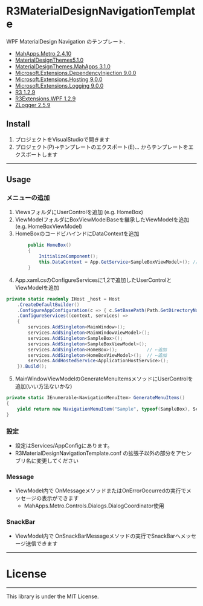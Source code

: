 ﻿# R3MaterialDesignNavigationTemplate

WPF MaterialDesign Navigation のテンプレート.

- [MahApps.Metro 2.4.10](https://github.com/MahApps/MahApps.Metro)
- [MaterialDesignThemes5.1.0](https://github.com/MaterialDesignInXAML/MaterialDesignInXamlToolkit)
- [MaterialDesignThemes.MahApps 3.1.0](https://github.com/MaterialDesignInXAML/MaterialDesignInXamlToolkit)
- [Microsoft.Extensions.DependencyInjection 9.0.0](https://github.com/dotnet/runtime)
- [Microsoft.Extensions.Hosting 9.0.0](https://github.com/dotnet/runtime)
- [Microsoft.Extensions.Logging 9.0.0](https://github.com/dotnet/runtime)
- [R3 1.2.9](https://github.com/Cysharp/R3)
- [R3Extensions.WPF 1.2.9](https://github.com/Cysharp/R3)
- [ZLogger 2.5.9](https://github.com/Cysharp/ZLogger)

## Install
1. プロジェクトをVisualStudioで開きます
1. プロジェクト(P)→テンプレートのエクスポート(E)... からテンプレートをエクスポートします

---

## Usage
### メニューの追加
1. ViewsフォルダにUserControlを追加 (e.g. HomeBox)
1. ViewModelフォルダにBoxViewModelBaseを継承したViewModelを追加(e.g. HomeBoxViewModel)
1. HomeBoxのコードビハインドにDataContextを追加
```csharp
        public HomeBox()
        {
            InitializeComponent();
            this.DataContext = App.GetService<SampleBoxViewModel>(); // ←追加
        }
```
4. App.xaml.csのConfigureServicesに1,2で追加したUserControlとViewModelを追加
```csharp
private static readonly IHost _host = Host
    .CreateDefaultBuilder()
    .ConfigureAppConfiguration(c => { c.SetBasePath(Path.GetDirectoryName(Assembly.GetEntryAssembly()!.Location)!); })
    .ConfigureServices((context, services) =>
    {
        services.AddSingleton<MainWindow>();
        services.AddSingleton<MainWindowViewModel>();
        services.AddSingleton<SampleBox>();
        services.AddSingleton<SampleBoxViewModel>();
        services.AddSingleton<HomeBox>();           // ←追加
        services.AddSingleton<HomeBoxViewModel>();  // ←追加
        services.AddHostedService<ApplicationHostService>();
    }).Build();
```
5. MainWindowViewModelのGenerateMenuItemsメソッドにUserControlを追加(いい方法ないかな)
```csharp
private static IEnumerable<NavigationMenuItem> GenerateMenuItems()
{
    yield return new NavigationMenuItem("Sample", typeof(SampleBox), ScrollBarVisibility.Disabled);
}
```
### 設定
- 設定はServices/AppConfigにあります。
- R3MaterialDesignNavigationTemplate.conf の拡張子以外の部分をアセンブリ名に変更してください
 
### Message
- ViewModel内で OnMessageメソッドまたはOnErrorOccurredの実行でメッセージの表示ができます
   - MahApps.Metro.Controls.Dialogs.DialogCoordinator使用 

### SnackBar
- ViewModel内で OnSnackBarMessageメソッドの実行でSnackBarへメッセージ送信できます
---
 

# License
---
This library is under the MIT License.